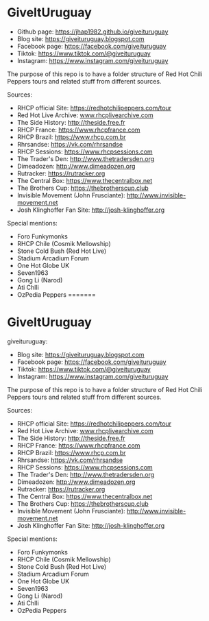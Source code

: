 # GiveItUruguay

* Github page: https://jhap1982.github.io/giveituruguay
* Blog site: https://giveituruguay.blogspot.com
* Facebook page: https://facebook.com/giveituruguay
* Tiktok: https://www.tiktok.com/@giveituruguay
* Instagram: https://www.instagram.com/giveituruguay


The purpose of this repo is to have a folder structure of Red Hot Chili Peppers tours and related stuff from different sources.

Sources: 
* RHCP official Site: https://redhotchilipeppers.com/tour
* Red Hot Live Archive: www.rhcplivearchive.com
* The Side History: http://theside.free.fr
* RHCP France: https://www.rhcpfrance.com
* RHCP Brazil: https://www.rhcp.com.br
* Rhrsandse: https://vk.com/rhrsandse
* RHCP Sessions: https://www.rhcpsessions.com
* The Trader's Den: http://www.thetradersden.org
* Dimeadozen: http://www.dimeadozen.org
* Rutracker: https://rutracker.org
* The Central Box: https://www.thecentralbox.net
* The Brothers Cup: https://thebrotherscup.club
* Invisible Movement (John Frusciante): http://www.invisible-movement.net
* Josh Klinghoffer Fan Site: http://josh-klinghoffer.org

Special mentions:
* Foro Funkymonks
* RHCP Chile (Cosmik Mellowship)
* Stone Cold Bush (Red Hot Live)
* Stadium Arcadium Forum
* One Hot Globe UK
* Seven1963 
* Gong Li (Narod)
* Ati Chlli
* OzPedia Peppers
=======
# GiveItUruguay
giveituruguay: 
* Blog site: https://giveituruguay.blogspot.com
* Facebook page: https://facebook.com/giveituruguay
* Tiktok: https://www.tiktok.com/@giveituruguay
* Instagram: https://www.instagram.com/giveituruguay


The purpose of this repo is to have a folder structure of Red Hot Chili Peppers tours and related stuff from different sources.

Sources: 
* RHCP official Site: https://redhotchilipeppers.com/tour
* Red Hot Live Archive: www.rhcplivearchive.com
* The Side History: http://theside.free.fr
* RHCP France: https://www.rhcpfrance.com
* RHCP Brazil: https://www.rhcp.com.br
* Rhrsandse: https://vk.com/rhrsandse
* RHCP Sessions: https://www.rhcpsessions.com
* The Trader's Den: http://www.thetradersden.org
* Dimeadozen: http://www.dimeadozen.org
* Rutracker: https://rutracker.org
* The Central Box: https://www.thecentralbox.net
* The Brothers Cup: https://thebrotherscup.club
* Invisible Movement (John Frusciante): http://www.invisible-movement.net
* Josh Klinghoffer Fan Site: http://josh-klinghoffer.org

Special mentions:
* Foro Funkymonks
* RHCP Chile (Cosmik Mellowship)
* Stone Cold Bush (Red Hot Live)
* Stadium Arcadium Forum
* One Hot Globe UK
* Seven1963 
* Gong Li (Narod)
* Ati Chlli
* OzPedia Peppers
